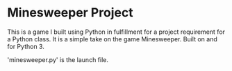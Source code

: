 #   Minesweeper Project

This is a game I built using Python in fulfillment for a project requirement for a Python class. It is a simple take on the game Minesweeper.
Built on and for Python 3.

'minesweeper.py' is the launch file.
